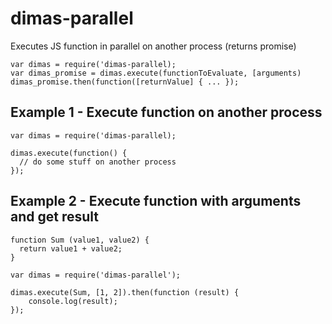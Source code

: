 # dimas-parallel
Executes JS function in parallel on another process (returns promise)
```
var dimas = require('dimas-parallel);
var dimas_promise = dimas.execute(functionToEvaluate, [arguments)
dimas_promise.then(function([returnValue] { ... });
```


## Example 1 - Execute function on another process

```
var dimas = require('dimas-parallel);

dimas.execute(function() {
  // do some stuff on another process
});
```



## Example 2 - Execute function with arguments and get result

```
function Sum (value1, value2) {
  return value1 + value2;
}

var dimas = require('dimas-parallel');

dimas.execute(Sum, [1, 2]).then(function (result) {
    console.log(result);
});
```




